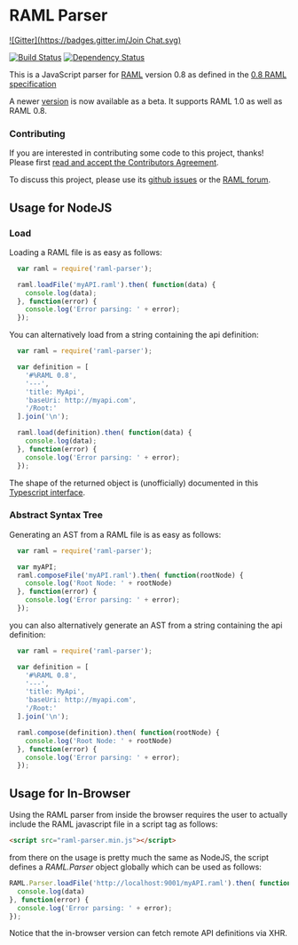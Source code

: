 # RAML Parser
[![Gitter](https://badges.gitter.im/Join Chat.svg)](https://gitter.im/raml-org/raml-js-parser?utm_source=badge&utm_medium=badge&utm_campaign=pr-badge&utm_content=badge)

[![Build Status](https://travis-ci.org/raml-org/raml-js-parser.png)](https://travis-ci.org/raml-org/raml-js-parser)
[![Dependency Status](https://david-dm.org/raml-org/raml-js-parser.png)](https://david-dm.org/raml-org/raml-js-parser)

This is a JavaScript parser for [RAML](http://raml.org) version 0.8 as defined in the [0.8 RAML specification](https://github.com/raml-org/raml-spec/blob/master/raml-0.8.md)

A newer [version](https://github.com/raml-org/raml-js-parser-2) is now available as a beta. It supports RAML 1.0 as well as RAML 0.8.

### Contributing
If you are interested in contributing some code to this project, thanks! Please first [read and accept the Contributors Agreement](https://api-notebook.anypoint.mulesoft.com/notebooks#bc1cf75a0284268407e4).

To discuss this project, please use its [github issues](https://github.com/raml-org/raml-js-parser/issues) or the [RAML forum](http://forums.raml.org/).

## Usage for NodeJS

### Load

Loading a RAML file is as easy as follows:

```javascript
  var raml = require('raml-parser');

  raml.loadFile('myAPI.raml').then( function(data) {
    console.log(data);
  }, function(error) {
    console.log('Error parsing: ' + error);
  });
```

You can alternatively load from a string containing the api definition:

```javascript
  var raml = require('raml-parser');

  var definition = [
    '#%RAML 0.8',
    '---',
    'title: MyApi',
    'baseUri: http://myapi.com',
    '/Root:'
  ].join('\n');

  raml.load(definition).then( function(data) {
    console.log(data);
  }, function(error) {
    console.log('Error parsing: ' + error);
  });
```

The shape of the returned object is (unofficially) documented in this [Typescript interface](https://github.com/aldonline/raml-typescript).

### Abstract Syntax Tree

Generating an AST from a RAML file is as easy as follows:

```javascript
  var raml = require('raml-parser');

  var myAPI;
  raml.composeFile('myAPI.raml').then( function(rootNode) {
    console.log('Root Node: ' + rootNode)
  }, function(error) {
    console.log('Error parsing: ' + error);
  });
```

you can also alternatively generate an AST from a string containing the api definition:

```javascript
  var raml = require('raml-parser');

  var definition = [
    '#%RAML 0.8',
    '---',
    'title: MyApi',
    'baseUri: http://myapi.com',
    '/Root:'
  ].join('\n');

  raml.compose(definition).then( function(rootNode) {
    console.log('Root Node: ' + rootNode)
  }, function(error) {
    console.log('Error parsing: ' + error);
  });
```

## Usage for In-Browser

Using the RAML parser from inside the browser requires the user to actually
include the RAML javascript file in a script tag as follows:

```html
<script src="raml-parser.min.js"></script>
```

from there on the usage is pretty much the same as NodeJS, the script
defines a *RAML.Parser* object globally which can be used as follows:

```javascript
RAML.Parser.loadFile('http://localhost:9001/myAPI.raml').then( function(data) {
  console.log(data)
}, function(error) {
  console.log('Error parsing: ' + error);
});
```

Notice that the in-browser version can fetch remote API definitions via XHR.
